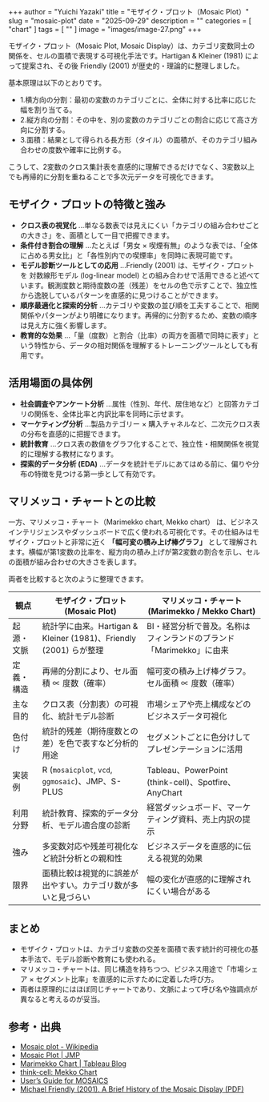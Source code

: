 +++
author = "Yuichi Yazaki"
title = "モザイク・プロット（Mosaic Plot）"
slug = "mosaic-plot"
date = "2025-09-29"
description = ""
categories = [
    "chart"
]
tags = [
    ""
]
image = "images/image-27.png"
+++

モザイク・プロット（Mosaic Plot, Mosaic Display）は、カテゴリ変数同士の関係を、セルの面積で表現する可視化手法です。Hartigan & Kleiner (1981) によって提案され、その後 Friendly (2001) が歴史的・理論的に整理しました。

基本原理は以下のとおりです。

- 1.横方向の分割：最初の変数のカテゴリごとに、全体に対する比率に応じた幅を割り当てる。
- 2.縦方向の分割：その中を、別の変数のカテゴリごとの割合に応じて高さ方向に分割する。
- 3.面積：結果として得られる長方形（タイル）の面積が、そのカテゴリ組み合わせの度数や確率に比例する。

こうして、2変数のクロス集計表を直感的に理解できるだけでなく、3変数以上でも再帰的に分割を重ねることで多次元データを可視化できます。

<!--more-->

## モザイク・プロットの特徴と強み

- **クロス表の視覚化** ...単なる数表では見えにくい「カテゴリの組み合わせごとの大きさ」を、面積として一目で把握できます。
- **条件付き割合の理解** ...たとえば「男女 × 喫煙有無」のような表では、「全体に占める男女比」と「各性別内での喫煙率」を同時に表現可能です。
- **モデル診断ツールとしての応用** ...Friendly (2001) は、モザイク・プロットを 対数線形モデル (log-linear model) との組み合わせで活用できると述べています。観測度数と期待度数の差（残差）をセルの色で示すことで、独立性から逸脱しているパターンを直感的に見つけることができます。
- **順序最適化と探索的分析** ...カテゴリや変数の並び順を工夫することで、相関関係やパターンがより明確になります。再帰的に分割するため、変数の順序は見え方に強く影響します。
- **教育的な効果** ...「量（度数）と割合（比率）の両方を面積で同時に表す」という特性から、データの相対関係を理解するトレーニングツールとしても有用です。



## 活用場面の具体例

- **社会調査やアンケート分析** ...属性（性別、年代、居住地など）と回答カテゴリの関係を、全体比率と内訳比率を同時に示せます。
- **マーケティング分析** ...製品カテゴリー × 購入チャネルなど、二次元クロス表の分布を直感的に把握できます。
- **統計教育** ...クロス表の数値をグラフ化することで、独立性・相関関係を視覚的に理解する教材になります。
- **探索的データ分析 (EDA)** ...データを統計モデルにあてはめる前に、偏りや分布の特徴を見つける第一歩として有効です。



## マリメッコ・チャートとの比較

一方、マリメッコ・チャート（Marimekko chart, Mekko chart） は、ビジネスインテリジェンスやダッシュボードで広く使われる可視化です。その仕組みはモザイク・プロットと非常に近く **「幅可変の積み上げ棒グラフ」** として理解されます。横幅が第1変数の比率を、縦方向の積み上げが第2変数の割合を示し、セルの面積が組み合わせの大きさを表します。

両者を比較すると次のように整理できます。

| 観点 | モザイク・プロット (Mosaic Plot) | マリメッコ・チャート (Marimekko / Mekko Chart) |
|------|---------------------------------|---------------------------------------------|
| 起源・文脈 | 統計学に由来。Hartigan & Kleiner (1981)、Friendly (2001) らが整理 | BI・経営分析で普及。名称はフィンランドのブランド「Marimekko」に由来 |
| 定義・構造 | 再帰的分割により、セル面積 ∝ 度数（確率） | 幅可変の積み上げ棒グラフ。セル面積 ∝ 度数（確率） |
| 主な目的 | クロス表（分割表）の可視化、統計モデル診断 | 市場シェアや売上構成などのビジネスデータ可視化 |
| 色付け | 統計的残差（期待度数との差）を色で表すなど分析的用途 | セグメントごとに色分けしてプレゼンテーションに活用 |
| 実装例 | R (`mosaicplot`, `vcd`, `ggmosaic`)、JMP、S-PLUS | Tableau、PowerPoint (think-cell)、Spotfire、AnyChart |
| 利用分野 | 統計教育、探索的データ分析、モデル適合度の診断 | 経営ダッシュボード、マーケティング資料、売上内訳の提示 |
| 強み | 多変数対応や残差可視化など統計分析との親和性 | ビジネスデータを直感的に伝える視覚的効果 |
| 限界 | 面積比較は視覚的に誤差が出やすい。カテゴリ数が多いと見づらい | 幅の変化が直感的に理解されにくい場合がある |


## まとめ

- モザイク・プロットは、カテゴリ変数の交差を面積で表す統計的可視化の基本手法で、モデル診断や教育にも使われる。
- マリメッコ・チャートは、同じ構造を持ちつつ、ビジネス用途で「市場シェア × セグメント比率」を直感的に示すために定着した呼び方。
- 両者は原理的にはほぼ同じチャートであり、文脈によって呼び名や強調点が異なると考えるのが妥当。



## 参考・出典

- [Mosaic plot - Wikipedia](https://en.wikipedia.org/wiki/Mosaic_plot)
- [Mosaic Plot | JMP](https://www.jmp.com/en/statistics-knowledge-portal/exploratory-data-analysis/mosaic-plot.html)
- [Marimekko Chart | Tableau Blog](https://www.tableau.com/blog/introduction-marimekko-chart-many-colors-and-many-names-58111)
- [think-cell: Mekko Chart](https://www.think-cell.com/en/resources/manual/mekko)
- [User’s Guide for MOSAICS](http://datavis.ca/mosaics/mosaics.pdf)
- [Michael Friendly (2001). A Brief History of the Mosaic Display (PDF)](https://www.datavis.ca/papers/moshist.pdf)